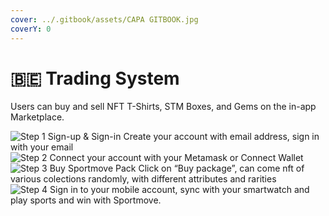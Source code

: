 ```yaml
---
cover: ../.gitbook/assets/CAPA GITBOOK.jpg
coverY: 0
---
```


# 🇧🇪 Trading System

Users can buy and sell NFT T-Shirts, STM Boxes, and Gems on the in-app Marketplace.

![Step 1
Sign-up & Sign-in Create your account with email address, sign in with your email](../.gitbook/assets/cyber\_security\_15.png) ![Step 2
Connect your account with your Metamask or Connect Wallet
](../.gitbook/assets/data\_management\_9.png) ![Step 3
Buy Sportmove Pack Click on “Buy package”, can come nft of various colections randomly, with different attributes and rarities](<../.gitbook/assets/package sportmove.png>) ![Step 4
Sign in to your mobile account, sync with your smartwatch and play sports and win with Sportmove.
](../.gitbook/assets/mobile\_wallet.png)

